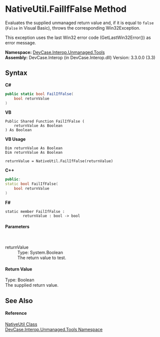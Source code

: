 # NativeUtil.FailIfFalse Method 
 

Evaluates the supplied unmanaged return value and, if it is equal to `false` (`False` in Visual Basic), throws the corresponding Win32Exception. 

 This exception uses the last Win32 error code (GetLastWin32Error()) as error message.

**Namespace:**&nbsp;<a href="N_DevCase_Interop_Unmanaged_Tools">DevCase.Interop.Unmanaged.Tools</a><br />**Assembly:**&nbsp;DevCase.Interop (in DevCase.Interop.dll) Version: 3.3.0.0 (3.3)

## Syntax

**C#**<br />
``` C#
public static bool FailIfFalse(
	bool returnValue
)
```

**VB**<br />
``` VB
Public Shared Function FailIfFalse ( 
	returnValue As Boolean
) As Boolean
```

**VB Usage**<br />
``` VB Usage
Dim returnValue As Boolean
Dim returnValue As Boolean

returnValue = NativeUtil.FailIfFalse(returnValue)
```

**C++**<br />
``` C++
public:
static bool FailIfFalse(
	bool returnValue
)
```

**F#**<br />
``` F#
static member FailIfFalse : 
        returnValue : bool -> bool 

```


#### Parameters
&nbsp;<dl><dt>returnValue</dt><dd>Type: System.Boolean<br />The return value to test.</dd></dl>

#### Return Value
Type: Boolean<br />The supplied return value.

## See Also


#### Reference
<a href="T_DevCase_Interop_Unmanaged_Tools_NativeUtil">NativeUtil Class</a><br /><a href="N_DevCase_Interop_Unmanaged_Tools">DevCase.Interop.Unmanaged.Tools Namespace</a><br />